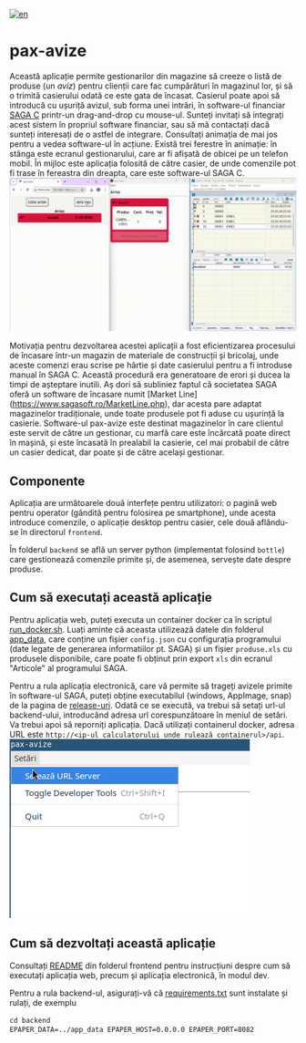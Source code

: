 [![en](https://img.shields.io/badge/lang-en-red.svg)](README.en.md)

# pax-avize

Această aplicație permite gestionarilor din magazine să creeze o listă de produse (un *aviz*) pentru clienții care fac cumpărături în magazinul lor, și să o trimită casierului
odată ce este gata de încasat. Casierul poate apoi să introducă cu ușuriță avizul, sub forma unei intrări, în software-ul financiar [SAGA C](https://www.sagasoft.ro/saga-c.php) printr-un drag-and-drop cu mouse-ul.
Sunteți invitați să integrați acest sistem în propriul software financiar, sau să mă contactați dacă sunteți interesați de o astfel de integrare.
Consultați animația de mai jos pentru a vedea software-ul în acțiune. Există trei ferestre în animație: în stânga este ecranul gestionarului, care ar fi afișată de obicei pe un telefon mobil. În mijloc este aplicația folosită de către casier, de unde comenzile pot fi trase în fereastra din dreapta, care este software-ul SAGA C.
![animation](doc/sample_workflow.gif)

Motivația pentru dezvoltarea acestei aplicații a fost eficientizarea procesului de încasare într-un magazin de materiale de construcții și bricolaj, unde
aceste comenzi erau scrise pe hârtie și date casierului pentru a fi introduse manual în SAGA C. Această procedură era generatoare de erori
și ducea la timpi de așteptare inutili. Aș dori să subliniez faptul că societatea SAGA oferă un software de încasare numit [Market Line] (https://www.sagasoft.ro/MarketLine.php), dar acesta pare adaptat magazinelor tradiționale, unde toate produsele pot fi aduse cu ușurință la casierie. Software-ul pax-avize este destinat magazinelor în care clientul este servit de către un gestionar, cu marfă care este încărcată poate direct în mașină, și este încasată în prealabil la casierie, cel mai probabil de către un casier dedicat, dar poate și de către același gestionar.

## Componente

Aplicația are următoarele două interfețe pentru utilizatori: o pagină web pentru operator (gândită pentru folosirea pe smartphone), unde acesta introduce comenzile, o aplicație desktop pentru casier, cele două aflându-se în directorul `frontend`.

În folderul `backend` se află un server python (implementat folosind `bottle`) care gestionează comenzile primite și, de asemenea, servește date despre produse.

## Cum să executați această aplicație
Pentru aplicația web, puteți executa un container docker ca în scriptul [run_docker.sh](run_docker.sh). Luați aminte că aceasta utilizează datele din folderul [app_data](app_data), care conține un fișier `config.json` cu configurația programului (date legate de generarea informatiilor pt. SAGA) și un fișier `produse.xls` cu produsele disponibile, care poate fi obținut prin export `xls` din ecranul "Articole" al programului SAGA.

Pentru a rula aplicația electronică, care vă permite să trageți avizele primite în software-ul SAGA, puteți obține executabilul (windows, AppImage, snap) de la pagina de [release-uri](https://github.com/ianosd/pax-avize/releases). Odată ce se execută, va trebui să setați url-ul backend-ului, introducând adresa url corespunzătoare în meniul de setări. Va trebui apoi să reporniți aplicația. Dacă utilizați containerul docker, adresa URL este `http://<ip-ul calculatorului unde rulează containerul>/api`. 
![settings](doc/settings.png)

## Cum să dezvoltați această aplicație
Consultați [README](frontend/README.md) din folderul frontend pentru instrucțiuni despre cum să executați aplicația web, precum și aplicația electronică, în modul dev.

Pentru a rula backend-ul, asigurați-vă că [requirements.txt](backend/requirements.txt) sunt instalate și rulați, de exemplu

```
cd backend
EPAPER_DATA=../app_data EPAPER_HOST=0.0.0.0 EPAPER_PORT=8082
```